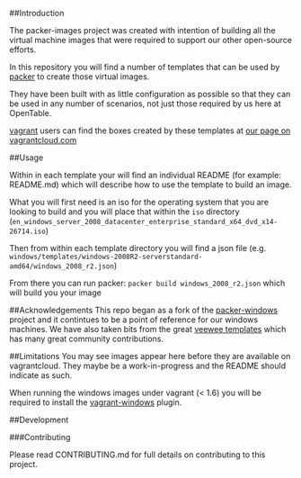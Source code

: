 
##Introduction

The packer-images project was created with intention of building all the virtual machine images that were required to support our other open-source efforts.

In this repository you will find a number of templates that can be used by [packer](http://www.packer.io/) to create those virtual images.

They have been built with as little configuration as possible so that they can be used in any number of scenarios, not just those required by us here at OpenTable.

[vagrant](http://www.vagrantup.com/) users can find the boxes created by these templates at [our page on vagrantcloud.com](https://vagrantcloud.com/opentable)

##Usage

Within in each template your will find an individual README (for example: README.md) which will describe how to use the template to build an image.

What you will first need is an iso for the operating system that you are looking to build and you will place that within the `iso` directory (`en_windows_server_2008_datacenter_enterprise_standard_x64_dvd_x14-26714.iso`)

Then from within each template directory you will find a json file (e.g. `windows/templates/windows-2008R2-serverstandard-amd64/windows_2008_r2.json`)

From there you can run packer: `packer build windows_2008_r2.json` which will build you your image


##Acknowledgements
This repo began as a fork of the [packer-windows](https://github.com/joefitzgerald/packer-windows) project and it contintues to be a point of reference for our windows machines.
We have also taken bits from the great [veewee templates](https://github.com/jedi4ever/veewee/tree/master/templates) which has many great community contributions.

##Limitations
You may see images appear here before they are available on vagrantcloud. They maybe be a work-in-progress and the README should indicate as such.

When running the windows images under vagrant (< 1.6) you will be required to install the [vagrant-windows](https://github.com/WinRb/vagrant-windows) plugin.

##Development

###Contributing

Please read CONTRIBUTING.md for full details on contributing to this project.